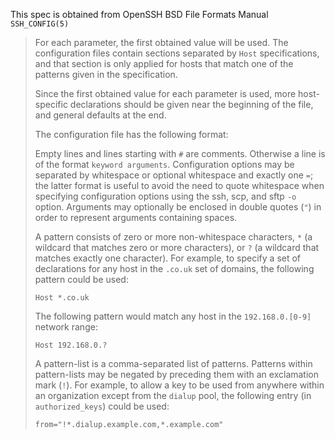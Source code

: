 This spec is obtained from OpenSSH BSD File Formats Manual `SSH_CONFIG(5)`

> For each parameter, the first obtained value will be used. The configuration files contain sections separated by `Host` specifications, and that section is only applied for hosts that match one of the patterns given in the specification.
>
> Since the first obtained value for each parameter is used, more host-specific declarations should be given near the beginning of the file, and general
> defaults at the end.
>
> The configuration file has the following format:
>
> Empty lines and lines starting with `#` are comments. Otherwise a line is of the format `keyword arguments`. Configuration options may be separated by whitespace or optional whitespace and exactly one `=`; the latter format is useful to avoid the need to quote whitespace when specifying configuration options using the ssh, scp, and sftp `-o` option. Arguments may optionally be enclosed in double quotes (`"`) in order to represent arguments containing spaces.
>
> A pattern consists of zero or more non-whitespace characters, `*` (a wildcard that matches zero or more characters), or `?` (a wildcard that matches exactly one character). For example, to specify a set of declarations for any host in the `.co.uk` set of domains, the following pattern could be used:
>
> ```
> Host *.co.uk
> ```
>
> The following pattern would match any host in the `192.168.0.[0-9]` network range:
>
> ```
> Host 192.168.0.?
> ```
>
> A pattern-list is a comma-separated list of patterns. Patterns within pattern-lists may be negated by preceding them with an exclamation mark (`!`). For example, to allow a key to be used from anywhere within an organization except from the `dialup` pool, the following entry (in `authorized_keys`) could be used:
>
> ```
> from="!*.dialup.example.com,*.example.com"
> ```
